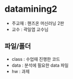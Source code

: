 # datamining2 
- 주교재 : 핸즈온 머신러닝 2판 
- 교수 : 곽일엽 교수님 
## 파일/폴더 
- class : 수업때 진행한 코드 
- data : 분석에 필요한 data 파일 
- hw : 과제 
